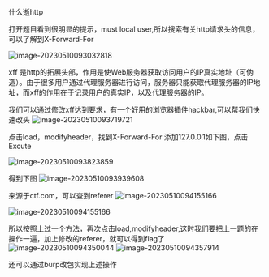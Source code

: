 什么逝http

打开题目看到很明显的提示，must local user,所以搜索有关http请求头的信息，可以了解到X-Forward-For

![image-20230510093032818](https://github.com/r00t-security-lab/rtctf2023/assets/105710395/86eb5652-fcc5-454d-9c7c-89d19a9baffa)

xff 是http的拓展头部，作用是使Web服务器获取访问用户的IP真实地址（可伪造）。由于很多用户通过代理服务器进行访问，服务器只能获取代理服务器的IP地址，而xff的作用在于记录用户的真实IP，以及代理服务器的IP。

我们可以通过修改xff达到要求，有一个好用的浏览器插件hackbar,可以帮我们快速改头
![image-20230510093719721](https://github.com/r00t-security-lab/rtctf2023/assets/105710395/9fb60119-3b28-413d-ab91-6beaffe4b941)


点击load，modifyheader，找到X-Forward-For 添加127.0.0.1如下图，点击Excute


![image-20230510093823859](https://github.com/r00t-security-lab/rtctf2023/assets/105710395/599d63cc-c64a-4099-b12a-9c6e825039a5)


得到下图
![image-20230510093939608](https://github.com/r00t-security-lab/rtctf2023/assets/105710395/0f51ec1c-7a5f-4e31-9558-4062ab08c9fa)

来源于ctf.com，可以查到referer
![image-20230510094155166](https://github.com/r00t-security-lab/rtctf2023/assets/105710395/75a30136-7d44-4d90-8a5c-5634dc77e88c)


![image-20230510094155166](https://github.com/r00t-security-lab/rtctf2023/assets/105710395/7d00fa8b-f670-4899-9b5f-adf99b9db13a)



所以按照上过一个方法，再次点击load,modifyheader,这时我们要把上一题的在操作一遍，加上修改的referer，就可以得到flag了
![image-20230510094350044](https://github.com/r00t-security-lab/rtctf2023/assets/105710395/71242adb-16cd-43d3-95eb-c21c1e81c131)
![image-20230510094357914](https://github.com/r00t-security-lab/rtctf2023/assets/105710395/fa61cb6c-82f4-4bab-b911-205ed9ce86e8)



还可以通过burp改包实现上述操作
